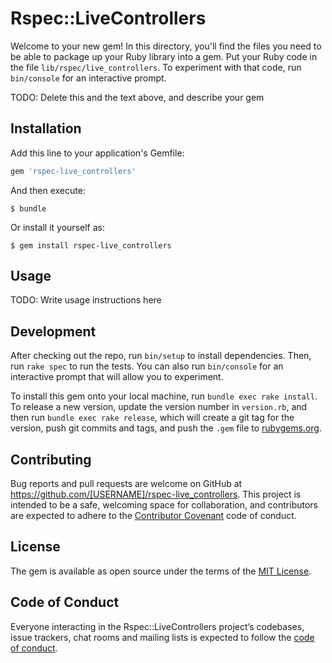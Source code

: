 # Rspec::LiveControllers

Welcome to your new gem! In this directory, you'll find the files you need to be able to package up your Ruby library into a gem. Put your Ruby code in the file `lib/rspec/live_controllers`. To experiment with that code, run `bin/console` for an interactive prompt.

TODO: Delete this and the text above, and describe your gem

## Installation

Add this line to your application's Gemfile:

```ruby
gem 'rspec-live_controllers'
```

And then execute:

    $ bundle

Or install it yourself as:

    $ gem install rspec-live_controllers

## Usage

TODO: Write usage instructions here

## Development

After checking out the repo, run `bin/setup` to install dependencies. Then, run `rake spec` to run the tests. You can also run `bin/console` for an interactive prompt that will allow you to experiment.

To install this gem onto your local machine, run `bundle exec rake install`. To release a new version, update the version number in `version.rb`, and then run `bundle exec rake release`, which will create a git tag for the version, push git commits and tags, and push the `.gem` file to [rubygems.org](https://rubygems.org).

## Contributing

Bug reports and pull requests are welcome on GitHub at https://github.com/[USERNAME]/rspec-live_controllers. This project is intended to be a safe, welcoming space for collaboration, and contributors are expected to adhere to the [Contributor Covenant](http://contributor-covenant.org) code of conduct.

## License

The gem is available as open source under the terms of the [MIT License](https://opensource.org/licenses/MIT).

## Code of Conduct

Everyone interacting in the Rspec::LiveControllers project’s codebases, issue trackers, chat rooms and mailing lists is expected to follow the [code of conduct](https://github.com/[USERNAME]/rspec-live_controllers/blob/master/CODE_OF_CONDUCT.md).
